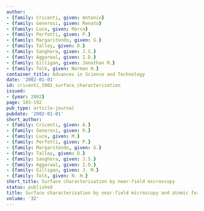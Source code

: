 ```yaml
---
author:
- {family: Cricenti, given: Antonio}
- {family: Generosi, given: Renato}
- {family: Luce, given: Marco}
- {family: Perfetti, given: P.}
- {family: Margaritondo, given: G.}
- {family: Talley, given: D.}
- {family: Sanghera, given: J.S.}
- {family: Aggarwal, given: I.D.}
- {family: Gilligan, given: Jonathan M.}
- {family: Tolk, given: Norman H.}
container_title: Advances in Science and Technology
date: '2002-01-01'
id: cricenti_2002_surface_characterization
issued:
- {year: 2002}
page: 183-192
pub_type: article-journal
pubdate: '2002-01-01'
short_author:
- {family: Cricenti, given: A.}
- {family: Generosi, given: R.}
- {family: Luce, given: M.}
- {family: Perfetti, given: P.}
- {family: Margaritondo, given: G.}
- {family: Talley, given: D.}
- {family: Sanghera, given: J.S.}
- {family: Aggarwal, given: I.D.}
- {family: Gilligan, given: J. M.}
- {family: Tolk, given: N. H.}
short_title: Surface characterisation by near-field microscopy
status: published
title: Surface characterisation by near-field microscopy and atomic force microscopy
volume: '32'
---
```

